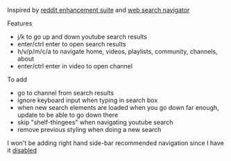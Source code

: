 Inspired by [reddit enhancement suite](https://github.com/honestbleeps/Reddit-Enhancement-Suite) and [web search navigator](https://github.com/infokiller/web-search-navigator/)

Features
- j/k to go up and down youtube search results
- enter/ctrl enter to open search results
- h/v/p/m/c/a to navigate home, videos, playlists, community, channels, about
- enter/ctrl enter in video to open channel

To add
- go to channel from search results
- ignore keyboard input when typing in search box
- when new search elements are loaded when you go down far enough, update to be able to go down there
- skip "shelf-thingees" when navigating youtube search
- remove previous styling when doing a new search

I won't be adding right hand side-bar recommended navigation since I have it [disabled](https://chrome.google.com/webstore/detail/unhook-remove-youtube-rec/khncfooichmfjbepaaaebmommgaepoid)
